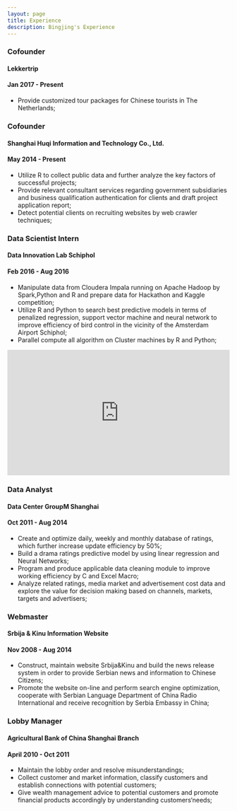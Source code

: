 ```yaml
---
layout: page
title: Experience
description: Bingjing's Experience
---
```


###  Cofounder  
####  Lekkertrip  
####  Jan 2017 - Present

- Provide customized tour packages for Chinese tourists in The Netherlands; <br />



###  Cofounder  
####  Shanghai Huqi Information and Technology Co., Ltd.  
####  May 2014 - Present

- Utilize R to collect public data and further analyze the key factors of successful projects; <br />
- Provide relevant consultant services regarding government subsidiaries and business qualification authentication for clients and draft project application report; <br />
- Detect potential clients on recruiting websites by web crawler techniques; <br />


###  Data Scientist Intern
####  Data Innovation Lab Schiphol  
####  Feb 2016 - Aug 2016

- Manipulate data from Cloudera Impala running on Apache Hadoop by Spark,Python and R and prepare data for Hackathon and Kaggle competition;<br />
- Utilize R and Python to search best predictive models in terms of penalized regression, support vector machine and neural network to improve efficiency of bird control in the vicinity of the Amsterdam Airport Schiphol;<br />
- Parallel compute all algorithm on Cluster machines by R and Python;<br />

<div style="position:relative;height:0;padding-bottom:56.25%"><iframe src="https://www.youtube.com/embed/yt3SOl3uVsg?ecver=2" width="640" height="360" frameborder="0" style="position:absolute;width:100%;height:100%;left:0" allowfullscreen></iframe></div>


###  Data Analyst
####  Data Center GroupM Shanghai 
####  Oct 2011 - Aug 2014

-	Create and optimize daily, weekly and monthly database of ratings, which further increase update efficiency by 50%;<br/>
-	Build a drama ratings predictive model by using linear regression and Neural Networks;<br/>
-	Program and produce applicable data cleaning module to improve working efficiency by C and Excel Macro;<br/>
-	Analyze related ratings, media market and advertisement cost data and explore the value for decision making based on channels, markets, targets and advertisers;<br/>


###  Webmaster
####  Srbija & Kinu Information Website
####  Nov 2008 - Aug 2014

- Construct, maintain website Srbija&Kinu and build the news release system in order to provide Serbian news and information to Chinese Citizens;<br/>
- Promote the website on-line and perform search engine optimization, cooperate with Serbian Language Department of China Radio International and receive recognition by Serbia Embassy in China;<br/>


###  Lobby Manager
####  Agricultural Bank of China Shanghai Branch
####  April 2010 - Oct 2011

-	Maintain the lobby order and resolve misunderstandings;<br/>
-	Collect customer and market information, classify customers and establish connections with potential customers;<br/>
-	Give wealth management advice to potential customers and promote financial products accordingly by understanding customers‘needs;<br/>


